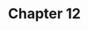 ---
layout: chlist
title: Chapter 12
ch: twelve
grade: sixth
verbs: yes
conjverbs: no
nouns: yes
pronouns: no
adjectives: yes
adverbs: no
prepositions: yes
conjunctions: no
interjections: no
composites: no
prepphrases: no
phrases: no
pdfchl: ch12
pdfpq: ch12practice
pdfpq2: ch12practice2
quizlet: https://quizlet.com/564144439/ch-12-vocabulary-flash-cards/
---